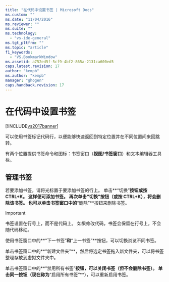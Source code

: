 ```yaml
---
title: "在代码中设置书签 | Microsoft Docs"
ms.custom: ""
ms.date: "11/04/2016"
ms.reviewer: ""
ms.suite: ""
ms.technology: 
  - "vs-ide-general"
ms.tgt_pltfrm: ""
ms.topic: "article"
f1_keywords: 
  - "VS.BookmarkWindow"
ms.assetid: a752ed5f-5cf9-4bf2-865a-2131ca600ed5
caps.latest.revision: 17
author: "kempb"
ms.author: "kempb"
manager: "ghogen"
caps.handback.revision: 17
---
```

# 在代码中设置书签
[!INCLUDE[vs2017banner](../code-quality/includes/vs2017banner.md)]

可以使用书签标记代码行，以便能够快速返回到特定位置并在不同位置间来回跳转。  
  
 有两个位置提供书签命令和图标：书签窗口（**视图\/书签窗口**）和文本编辑器工具栏。  
  
## 管理书签  
 若要添加书签，请将光标置于要添加书签的行上。  单击**“切换”**按钮或按 CTRL\+K。  这样便可添加书签。  再次单击“切换”按钮（或按 CTRL\+K），将会删除该书签。  也可以单击书签窗口中的**“删除”**按钮来删除书签。  
  
> [!IMPORTANT]
>  书签设置在行号上，而不是代码上。  如果修改代码，书签会保留在行号上，不会随代码移动。  
  
 使用书签窗口中的**“下一书签”**和**“上一书签”**按钮，可以切换浏览不同书签。  
  
 单击书签窗口中的**“新建文件夹”**，然后将选定书签拖入新文件夹，可以将书签整理存放到虚拟文件夹中。  
  
 单击书签窗口中的**“禁用所有书签”**按钮，可以关闭书签（但不会删除书签）。  单击同一按钮（现在称为**“启用所有书签”**），可以重新启用书签。